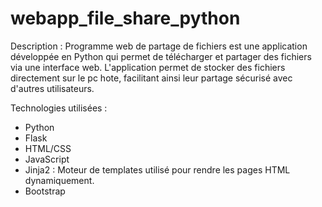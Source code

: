 # webapp_file_share_python 
Description :
Programme web de partage de fichiers est une application développée en Python qui permet de télécharger et partager des fichiers via une interface web. L'application permet de stocker des fichiers directement sur le pc hote, facilitant ainsi leur partage sécurisé avec d'autres utilisateurs.

Technologies utilisées :

* Python
* Flask
* HTML/CSS
* JavaScript
* Jinja2 : Moteur de templates utilisé pour rendre les pages HTML dynamiquement.
* Bootstrap 
